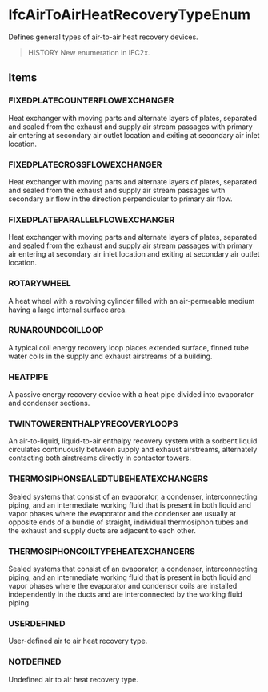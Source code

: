 # IfcAirToAirHeatRecoveryTypeEnum

Defines general types of air-to-air heat recovery devices.
<!-- end of short definition -->


> HISTORY New enumeration in IFC2x.

## Items

### FIXEDPLATECOUNTERFLOWEXCHANGER
Heat exchanger with moving parts and alternate layers of plates, separated and sealed from the exhaust and supply air stream passages with primary air entering at secondary air outlet location and exiting at secondary air inlet location.

### FIXEDPLATECROSSFLOWEXCHANGER
Heat exchanger with moving parts and alternate layers of plates, separated and sealed from the exhaust and supply air stream passages with secondary air flow in the direction perpendicular to primary air flow.

### FIXEDPLATEPARALLELFLOWEXCHANGER
Heat exchanger with moving parts and alternate layers of plates, separated and sealed from the exhaust and supply air stream passages with primary air entering at secondary air inlet location and exiting at secondary air outlet location.

### ROTARYWHEEL
A heat wheel with a revolving cylinder filled with an air-permeable medium having a large internal surface area.

### RUNAROUNDCOILLOOP
A typical coil energy recovery loop places extended surface, finned tube water coils in the supply and exhaust airstreams of a building.

### HEATPIPE
A passive energy recovery device with a heat pipe divided into evaporator and condenser sections.

### TWINTOWERENTHALPYRECOVERYLOOPS
An air-to-liquid, liquid-to-air enthalpy recovery system with a sorbent liquid circulates continuously between supply and exhaust airstreams, alternately contacting both airstreams directly in contactor towers.

### THERMOSIPHONSEALEDTUBEHEATEXCHANGERS
Sealed systems that consist of an evaporator, a condenser, interconnecting piping, and an intermediate working fluid that is present in both liquid and vapor phases where the evaporator and the condenser are usually at opposite ends of a bundle of straight, individual thermosiphon tubes and the exhaust and supply ducts are adjacent to each other.

### THERMOSIPHONCOILTYPEHEATEXCHANGERS
Sealed systems that consist of an evaporator, a condenser, interconnecting piping, and an intermediate working fluid that is present in both liquid and vapor phases where the evaporator and condensor coils are installed independently in the ducts and are interconnected by the working fluid piping.

### USERDEFINED
User-defined air to air heat recovery type.

### NOTDEFINED
Undefined air to air heat recovery type.
